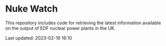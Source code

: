 # Nuke Watch

This repository includes code for retrieving the latest information available on the output of EDF nuclear power plants in the UK.

Last updated: 2023-02-19 16:10